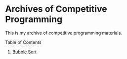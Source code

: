 # Archives of Competitive Programming

This is my archive of competitive programming materials.

Table of Contents

1. [Bubble Sort](/archives/bubble-sort)